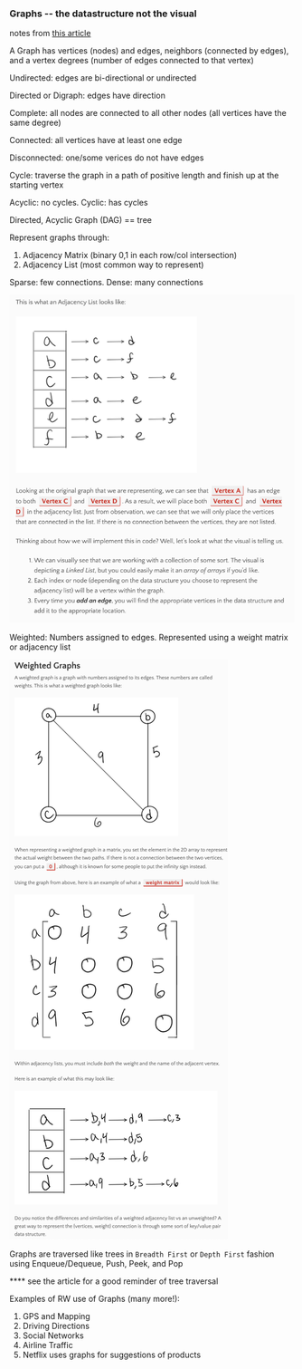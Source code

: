 ### Graphs -- the datastructure not the visual

notes from [this article](https://codefellows.github.io/common_curriculum/data_structures_and_algorithms/Code_401/class-35/resources/graphs.html)

A Graph has vertices (nodes) and edges, neighbors (connected by edges), and a vertex degrees (number of edges connected to that vertex)

Undirected: edges are bi-directional or undirected

Directed or Digraph:  edges have direction

Complete:  all nodes are connected to all other nodes (all vertices have the same degree)

Connected: all vertices have at least one edge

Disconnected: one/some verices do not have edges

Cycle: traverse the graph in a path of positive length and finish up at the starting vertex

Acyclic: no cycles.  Cyclic:  has cycles

Directed, Acyclic Graph (DAG) == tree

Represent graphs through:
1. Adjacency Matrix (binary 0,1 in each row/col intersection)
2. Adjacency List (most common way to represent)

Sparse: few connections.  Dense: many connections

![Adjacency List](./images/graph-adjacency-list.png)

Weighted: Numbers assigned to edges.  Represented using a weight matrix or adjacency list

![Weighted Graphs](./images/weighted-graph.png)

Graphs are traversed like trees in `Breadth First` or `Depth First` fashion using Enqueue/Dequeue, Push, Peek, and Pop

**** see the article for a good reminder of tree traversal

Examples of RW use of Graphs (many more!):

1. GPS and Mapping
2. Driving Directions
3. Social Networks
4. Airline Traffic
5. Netflix uses graphs for suggestions of products




